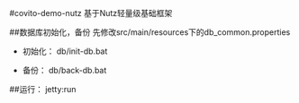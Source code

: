 #covito-demo-nutz 基于Nutz轻量级基础框架


##数据库初始化，备份
先修改src/main/resources下的db_common.properties

* 初始化：
db/init-db.bat

* 备份：
db/back-db.bat

##运行：
jetty:run


